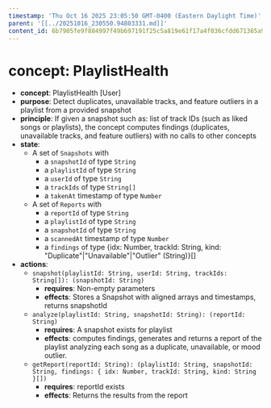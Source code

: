 ```yaml
---
timestamp: 'Thu Oct 16 2025 23:05:50 GMT-0400 (Eastern Daylight Time)'
parent: '[[../20251016_230550.94803331.md]]'
content_id: 6b7905fe9f884997f49b697191f25c5a819e61f17a4f036cfdd671365a90a587
---
```


# concept: PlaylistHealth

* **concept**: PlaylistHealth \[User]
* **purpose**: Detect duplicates, unavailable tracks, and feature outliers in a playlist from a provided snapshot
* **principle**: If given a snapshot such as: list of track IDs (such as liked songs or playlists), the concept computes findings (duplicates, unavailable tracks, and feature outliers) with no calls to other concepts
* **state**:
  * A set of `Snapshots` with
    * a `snapshotId` of type `String`
    * a `playlistId` of type `String`
    * a `userId` of type `String`
    * a `trackIds` of type `String[]`
    * a `takenAt` timestamp of type `Number`
  * A set of `Reports` with
    * a `reportId` of type `String`
    * a `playlistId` of type `String`
    * a `snapshotId` of type `String`
    * a `scannedAt` timestamp of type `Number`
    * a `findings` of type {idx: Number, trackId: String, kind: "Duplicate"|"Unavailable"|"Outlier" (String)}\[]
* **actions**:
  * `snapshot(playlistId: String, userId: String, trackIds: String[]): (snapshotId: String)`
    * **requires**: Non-empty parameters
    * **effects**: Stores a Snapshot with aligned arrays and timestamps, returns snapshotId
  * `analyze(playlistId: String, snapshotId: String): (reportId: String)`
    * **requires**: A snapshot exists for playlist
    * **effects**: computes findings, generates and returns a report of the playlist analyzing each song as a duplicate, unavailable, or mood outlier.
  * `getReport(reportId: String): (playlistId: String, snapshotId: String, findings: { idx: Number, trackId: String, kind: String }[])`
    * **requires**: reportId exists
    * **effects**: Returns the results from the report

